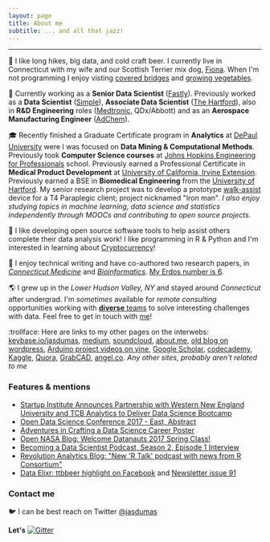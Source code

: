 ```yaml
---
layout: page
title: About me
subtitle: ... and all that jazz!
---
```


-------------
:crystal_ball: I like long hikes, big data, and cold craft beer. I currently live in Connecticut with my wife and our Scottish Terrier mix dog,
[Fiona](https://twitter.com/jasdumas/status/679480102443417600). When I'm not programming I enjoy visting [covered bridges](http://jasdumas.com/post_data/ct_covered_bridges_map.nb.html) and [growing vegetables](http://hipsterveggies.com/).

:briefcase: Currently working as a **Senior Data Scientist** ([Fastly](https://www.fastly.com/)). Previously worked as a **Data Scientist** ([Simple](https://www.simple.com/)), **Associate Data Scientist** ([The Hartford](https://www.thehartford.com/)), also in **R&D Engineering** roles ([Medtronic](http://www.medtronic.com/covidien), QDx/Abbott) and as an **Aerospace Manufacturing Engineer** ([AdChem](http://www.acmt.aero/)).

:mortar_board: Recently finished a Graduate Certificate program in **Analytics** at [DePaul University](http://www.cdm.depaul.edu/academics/Pages/current/Analytics-Certificate.aspx) were I was focused on **Data Mining & Computational Methods**. Previously took **Computer Science courses** at [Johns Hopkins Engineering for Professionals](https://ep.jhu.edu/programs-and-courses/programs/computer-science) school. Previously earned a Professional Certificate in **Medical Product Development** at [University of California, Irvine Extension](http://ce.uci.edu/areas/life_sciences/medical_products/). Previously earned a BSE in **Biomedical Engineering** from the [University of Hartford](http://www.hartford.edu/ceta/undergraduate/engineering/BM/). My senior research project was to develop a prototype [walk-assist](http://www.tuvie.com/wp-content/uploads/ekso-bionic-suit1.jpg) device for a T4 Paraplegic client; project nicknamed "Iron man". *I also enjoy studying topics in machine learning, data science and statistics independently through MOOCs and contributing to open source projects.* 

:floppy_disk: I like developing open source software tools to help assist others complete their data analysis work! I like programming in R & Python and I'm interested in learning about [Cryptocurrency](https://en.wikipedia.org/wiki/Cryptocurrency)! 

:pencil: I enjoy technical writing and have co-authored two research papers, in [*Connecticut Medicine*](https://www.ncbi.nlm.nih.gov/pubmed/24156174) and [*Bioinformatics*](https://www.ncbi.nlm.nih.gov/pubmed/27503226). [My Erdos number is 6](https://www.csauthors.net/distance/paul-erdos/jasmine-dumas).

:earth_americas: I grew up in the *Lower Hudson Valley, NY* and stayed around *Connecticut* after undergrad. I'm *sometimes* available for *remote consulting* opportunities working with [**diverse** teams](http://www.forbes.com/sites/bonniemarcus/2015/08/12/the-lack-of-diversity-in-tech-is-a-cultural-issue/#7170290c3577) to solve interesting challenges with data. Feel free to get in touch with [me](https://jasdumas.github.io/consulting/)!

:trollface: Here are links to my other pages on the interwebs: [keybase.io/jasdumas](https://keybase.io/jasdumas), [medium](https://medium.com/@jasdumas), [soundcloud](https://soundcloud.com/jasmine-dumas), [about.me](https://about.me/jasminedumas), [old blog on wordpress](https://jasdumas.wordpress.com/), [Arduino project videos on vine](https://vine.co/Jasmine.Dumas), [Google Scholar](https://scholar.google.com/citations?user=Yt3WKXsAAAAJ&hl=en), [codecademy](https://www.codecademy.com/jmdumas), [Kaggle](https://www.kaggle.com/jasdumas), [Quora](https://www.quora.com/profile/Jasmine-Dumas), [GrabCAD](https://grabcad.com/jasmine.dumas-1/projects), [angel.co](https://angel.co/jasmine-dumas). *Any other sites, probably aren't related to me*

### Features & mentions

* [Startup Institute Announces Partnership with Western New England University and TCB Analytics to Deliver Data Science Bootcamp](http://tcbanalytics.com/2017/09/26/startup-institute-announces-partnership-with-western-new-england-university-and-tcb-analytics-to-deliver-data-science-bootcamp/)
* [Open Data Science Conference 2017 - East, Abstract](https://www.odsc.com/training/portfolio/open-government-data-beer-analytics)
* [Adventures in Crafting a Data Science Career Poster](http://rhodyrstats.org/files/dumas_event.pdf)
* [Open NASA Blog: Welcome Datanauts 2017 Spring Class!](https://open.nasa.gov/blog/welcome-datanauts-2017-spring-class/)
* [Becoming a Data Scientist Podcast, Season 2, Episode 1 Interview](http://www.becomingadatascientist.com/2017/01/10/becoming-a-data-scientist-podcast-episode-14-jasmine-dumas/)
* [Revolution Analytics Blog: "New 'R Talk' podcast with news from R Consortium"](http://blog.revolutionanalytics.com/2015/08/r-talk.html)
* [Data Elixr: ttbbeer highlight on Facebook](https://www.facebook.com/dataelixir/posts/1575904476046887) and [Newsletter issue 91](http://dataelixir.com/issues/91)

### Contact me

:bird: I can be best reach on Twitter [@jasdumas](https://twitter.com/jasdumas) 

**Let's**  [![Gitter](https://img.shields.io/gitter/room/nwjs/nw.js.svg?style=plastic)](https://gitter.im/jasdumas/jasdumas.github.io?source=orgpage)

